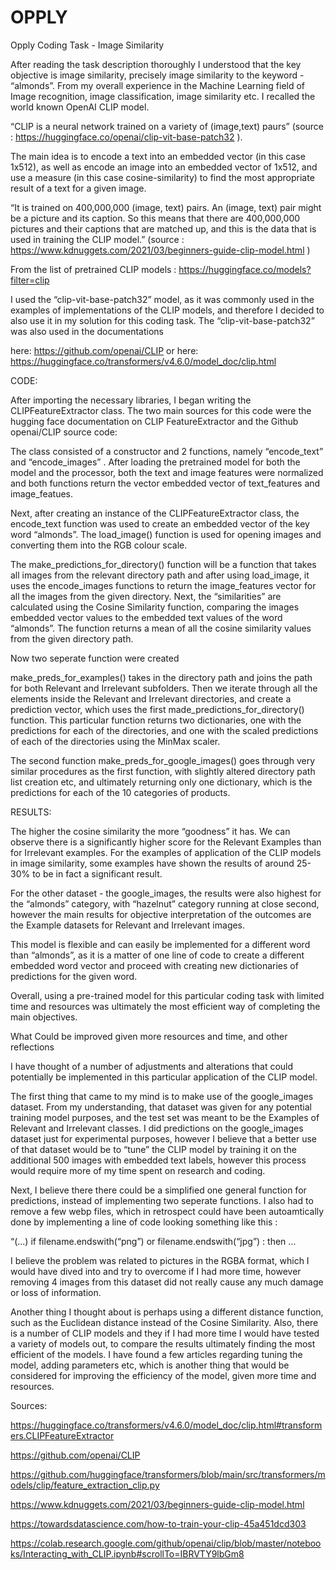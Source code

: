 # OPPLY
Opply Coding Task - Image Similarity 


After reading the task description thoroughly I understood that the key objective is image similarity, precisely image similarity to the keyword - “almonds”. From my overall experience in the Machine Learning field of Image recognition, image classification, image similarity etc. I recalled the world known OpenAI CLIP model. 

“CLIP is a neural network trained on a variety of (image,text) paurs” (source : https://huggingface.co/openai/clip-vit-base-patch32 ). 

The main idea is to encode a text into an embedded vector (in this case 1x512), as well as encode an image into an embedded vector of 1x512, and use a measure (in this case cosine-similarity) to find the most appropriate result of a text for a given image. 

“It is trained on 400,000,000 (image, text) pairs. An (image, text) pair might be a picture and its caption. So this means that there are 400,000,000 pictures and their captions that are matched up, and this is the data that is used in training the CLIP model.” (source : https://www.kdnuggets.com/2021/03/beginners-guide-clip-model.html ) 

From the list of pretrained CLIP models : https://huggingface.co/models?filter=clip 

I used the “clip-vit-base-patch32” model, as it was commonly used in the examples of implementations of the CLIP models, and therefore I decided to also use it in my solution for this coding task. The “clip-vit-base-patch32” was also used in the documentations 

here: 
https://github.com/openai/CLIP 
or here: 
https://huggingface.co/transformers/v4.6.0/model_doc/clip.html 

CODE: 

After importing the necessary libraries, I began writing the CLIPFeatureExtractor class. The two main  sources for this code were the hugging face documentation on CLIP FeatureExtractor and the Github openai/CLIP source code: 

The class consisted of a constructor and 2 functions, namely “encode_text” and “encode_images” . After loading the pretrained model for both the model and the processor, both the text and image features were normalized and both functions return the vector embedded vector of text_features and image_featues. 

Next, after creating an instance of the CLIPFeatureExtractor class, the encode_text function was used to create an embedded vector of the key word “almonds”.  The load_image() function is used for opening images and converting them into the RGB colour scale. 

The make_predictions_for_directory() function will be a function that takes all images from the relevant directory path and after using load_image, it uses the encode_images functions to return the image_features vector for all the images from the given directory. Next, the “similarities” are calculated using the Cosine Similarity function, comparing the images embedded vector values to the embedded text values of the word “almonds”. The function returns a mean of all the cosine similarity values from the given directory path. 

Now two seperate function were created 

make_preds_for_examples() takes in the directory path and joins the path for both Relevant and Irrelevant subfolders. Then we iterate through all the elements inside the Relevant and Irrelevant directories, and create a prediction vector, which uses the first made_predictions_for_directory() function. This particular function returns two dictionaries, one with the predictions for each of the directories, and one with the scaled predictions of each of the directories using the MinMax scaler.

The second function make_preds_for_google_images() goes through very similar procedures as the first function, with slightly altered directory path list creation etc, and ultimately returning only one dictionary, which is the predictions for each of the 10 categories of products. 

RESULTS:

The higher the cosine similarity the more “goodness” it has. We can observe there is a significantly higher score for the Relevant Examples than for Irrelevant examples. For the examples of application of the CLIP models in image similarity, some examples have shown the results of around 25-30% to be in fact a significant result. 

For the other dataset - the google_images, the results were also highest for the “almonds” category, with “hazelnut” category running at close second, however the main results for objective interpretation of the outcomes are the Example datasets for Relevant and Irrelevant images.  

This model is flexible and can easily be implemented for a different word than “almonds”, as it is a matter of one line of code to create a different embedded word vector and proceed with creating new dictionaries of predictions for the given word. 
 
Overall, using a pre-trained model for this particular coding task with limited time and resources was ultimately the most efficient way of completing the main objectives. 

What Could be improved given more resources and time, and other reflections

I have thought of a number of adjustments and alterations that could potentially be implemented in this particular application of the CLIP model. 

The first thing that came to my mind is to make use of the google_images dataset. From my understanding, that dataset was given for any potential training model purposes, and the test set was meant to be the Examples of Relevant and Irrelevant classes. I did predictions on the google_images dataset just for experimental purposes, however I believe that a better use of that dataset would be to “tune” the CLIP model by training it on the additional 500 images with embedded text labels, however this process would require more of my time spent on research and coding. 

Next, I believe there there could be a simplified one general function for predictions, instead of implementing two seperate functions. I also had to remove a few webp files, which in retrospect could have been autoamtically done by implementing a line of code looking something like this : 

“(...) if filename.endswith(“png”) or filename.endswith(“jpg”) : then … 

I believe the problem was related to pictures in the RGBA format, which I would have dived into and try to overcome if I had more time, however removing 4 images from this dataset did not really cause any much damage or loss of information. 

Another thing I thought about is perhaps using a different distance function, such as the Euclidean distance instead of the Cosine Similarity. Also, there is a number of CLIP models and they if I had more time I would have tested a variety of models out, to compare the results ultimately finding the most efficient of the models. I have found a few articles regarding tuning the model, adding parameters etc, which is another thing that would be considered for improving the efficiency of the model, given more time and resources. 






Sources:

https://huggingface.co/transformers/v4.6.0/model_doc/clip.html#transformers.CLIPFeatureExtractor 

https://github.com/openai/CLIP

https://github.com/huggingface/transformers/blob/main/src/transformers/models/clip/feature_extraction_clip.py 

https://www.kdnuggets.com/2021/03/beginners-guide-clip-model.html

https://towardsdatascience.com/how-to-train-your-clip-45a451dcd303 

https://colab.research.google.com/github/openai/clip/blob/master/notebooks/Interacting_with_CLIP.ipynb#scrollTo=IBRVTY9lbGm8
